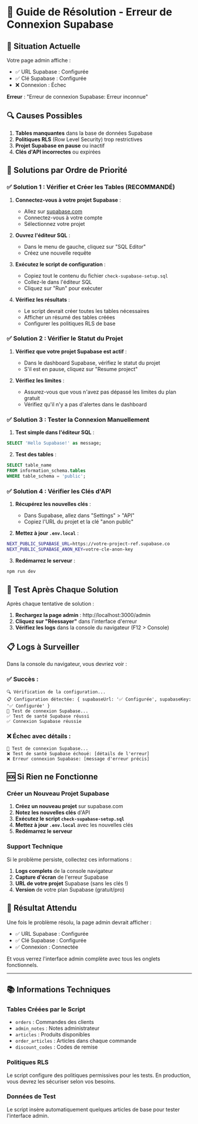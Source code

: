 # 🔧 Guide de Résolution - Erreur de Connexion Supabase

## 🎯 Situation Actuelle

Votre page admin affiche :
- ✅ URL Supabase : Configurée
- ✅ Clé Supabase : Configurée  
- ❌ Connexion : Échec

**Erreur** : "Erreur de connexion Supabase: Erreur inconnue"

## 🔍 Causes Possibles

1. **Tables manquantes** dans la base de données Supabase
2. **Politiques RLS** (Row Level Security) trop restrictives
3. **Projet Supabase en pause** ou inactif
4. **Clés d'API incorrectes** ou expirées

## 🚀 Solutions par Ordre de Priorité

### ✅ Solution 1 : Vérifier et Créer les Tables (RECOMMANDÉ)

1. **Connectez-vous à votre projet Supabase** :
   - Allez sur [supabase.com](https://supabase.com)
   - Connectez-vous à votre compte
   - Sélectionnez votre projet

2. **Ouvrez l'éditeur SQL** :
   - Dans le menu de gauche, cliquez sur "SQL Editor"
   - Créez une nouvelle requête

3. **Exécutez le script de configuration** :
   - Copiez tout le contenu du fichier `check-supabase-setup.sql`
   - Collez-le dans l'éditeur SQL
   - Cliquez sur "Run" pour exécuter

4. **Vérifiez les résultats** :
   - Le script devrait créer toutes les tables nécessaires
   - Afficher un résumé des tables créées
   - Configurer les politiques RLS de base

### ✅ Solution 2 : Vérifier le Statut du Projet

1. **Vérifiez que votre projet Supabase est actif** :
   - Dans le dashboard Supabase, vérifiez le statut du projet
   - S'il est en pause, cliquez sur "Resume project"

2. **Vérifiez les limites** :
   - Assurez-vous que vous n'avez pas dépassé les limites du plan gratuit
   - Vérifiez qu'il n'y a pas d'alertes dans le dashboard

### ✅ Solution 3 : Tester la Connexion Manuellement

1. **Test simple dans l'éditeur SQL** :
```sql
SELECT 'Hello Supabase!' as message;
```

2. **Test des tables** :
```sql
SELECT table_name 
FROM information_schema.tables 
WHERE table_schema = 'public';
```

### ✅ Solution 4 : Vérifier les Clés d'API

1. **Récupérez les nouvelles clés** :
   - Dans Supabase, allez dans "Settings" > "API"
   - Copiez l'URL du projet et la clé "anon public"

2. **Mettez à jour `.env.local`** :
```bash
NEXT_PUBLIC_SUPABASE_URL=https://votre-project-ref.supabase.co
NEXT_PUBLIC_SUPABASE_ANON_KEY=votre-cle-anon-key
```

3. **Redémarrez le serveur** :
```bash
npm run dev
```

## 🔄 Test Après Chaque Solution

Après chaque tentative de solution :

1. **Rechargez la page admin** : http://localhost:3000/admin
2. **Cliquez sur "Réessayer"** dans l'interface d'erreur
3. **Vérifiez les logs** dans la console du navigateur (F12 > Console)

## 📋 Logs à Surveiller

Dans la console du navigateur, vous devriez voir :

### ✅ Succès :
```
🔍 Vérification de la configuration...
📋 Configuration détectée: { supabaseUrl: '✅ Configurée', supabaseKey: '✅ Configurée' }
🔗 Test de connexion Supabase...
✅ Test de santé Supabase réussi
✅ Connexion Supabase réussie
```

### ❌ Échec avec détails :
```
🔗 Test de connexion Supabase...
❌ Test de santé Supabase échoué: [détails de l'erreur]
❌ Erreur connexion Supabase: [message d'erreur précis]
```

## 🆘 Si Rien ne Fonctionne

### Créer un Nouveau Projet Supabase

1. **Créez un nouveau projet** sur supabase.com
2. **Notez les nouvelles clés** d'API
3. **Exécutez le script `check-supabase-setup.sql`**
4. **Mettez à jour `.env.local`** avec les nouvelles clés
5. **Redémarrez le serveur**

### Support Technique

Si le problème persiste, collectez ces informations :

1. **Logs complets** de la console navigateur
2. **Capture d'écran** de l'erreur Supabase
3. **URL de votre projet** Supabase (sans les clés !)
4. **Version** de votre plan Supabase (gratuit/pro)

## 🎯 Résultat Attendu

Une fois le problème résolu, la page admin devrait afficher :

- ✅ URL Supabase : Configurée
- ✅ Clé Supabase : Configurée  
- ✅ Connexion : Connectée

Et vous verrez l'interface admin complète avec tous les onglets fonctionnels.

---

## 📚 Informations Techniques

### Tables Créées par le Script

- `orders` : Commandes des clients
- `admin_notes` : Notes administrateur
- `articles` : Produits disponibles
- `order_articles` : Articles dans chaque commande
- `discount_codes` : Codes de remise

### Politiques RLS

Le script configure des politiques permissives pour les tests. En production, vous devrez les sécuriser selon vos besoins.

### Données de Test

Le script insère automatiquement quelques articles de base pour tester l'interface admin.
